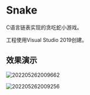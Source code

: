 # Snake
C语言链表实现的贪吃蛇小游戏。

工程使用Visual Studio 2019创建。

## 效果演示

![202205262009662](https://github.com/huanfenz/Snake/assets/49386166/3869e000-f7c9-402a-817b-3ce5aa077f72)


![202205262009256](https://github.com/huanfenz/Snake/assets/49386166/313a8bd8-cdb6-4300-b27f-8f373f710d47)

